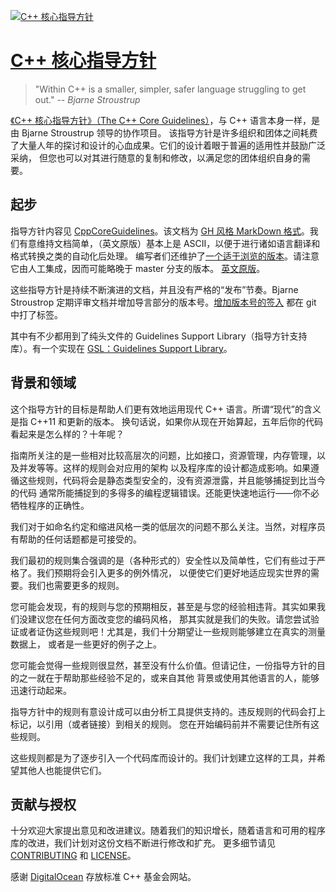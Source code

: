 [![C++ 核心指导方针](cpp_core_guidelines_logo_text.png)](https://isocpp.github.io/CppCoreGuidelines)

# [C++ 核心指导方针](http://benfr.github.io/CppCoreGuidelines-zh-CN/CppCoreGuidelines-zh-CN)

>"Within C++ is a smaller, simpler, safer language struggling to get out."
>-- <cite>Bjarne Stroustrup</cite>

[《C++ 核心指导方针》（The C++ Core Guidelines）](CppCoreGuidelines-zh-CN.md)，与 C++ 语言本身一样，是由 Bjarne Stroustrup 领导的协作项目。
该指导方针是许多组织和团体之间耗费了大量人年的探讨和设计的心血成果。它们的设计着眼于普遍的适用性并鼓励广泛采纳，
但您也可以对其进行随意的复制和修改，以满足您的团体组织自身的需要。

## 起步

指导方针内容见 [CppCoreGuidelines](CppCoreGuidelines.md)。该文档为 [GH 风格 MarkDown 格式](https://github.github.com/gfm/)。我们有意维持文档简单，（英文原版）基本上是 ASCII，以便于进行诸如语言翻译和格式转换之类的自动化后处理。
编写者们还维护了[一个适于浏览的版本](http://lynnboy.github.io/CppCoreGuidelines-zh-CN/CppCoreGuidelines)。请注意它由人工集成，因而可能略晚于 master 分支的版本。
[英文原版](http://isocpp.github.io/CppCoreGuidelines/CppCoreGuidelines)。

这些指导方针是持续不断演进的文档，并且没有严格的“发布”节奏。Bjarne Stroustrop 定期评审文档并增加导言部分的版本号。[增加版本号的签入](https://github.com/isocpp/CppCoreGuidelines/releases) 都在 git 中打了标签。

其中有不少都用到了纯头文件的 Guidelines Support Library（指导方针支持库）。有一个实现在 [GSL：Guidelines Support Library](https://github.com/Microsoft/GSL)。

## 背景和领域

这个指导方针的目标是帮助人们更有效地运用现代 C++ 语言。所谓“现代”的含义是指 C++11 和更新的版本。
换句话说，如果你从现在开始算起，五年后你的代码看起来是怎么样的？十年呢？

指南所关注的是一些相对比较高层次的问题，比如接口，资源管理，内存管理，以及并发等等。这样的规则会对应用的架构
以及程序库的设计都造成影响。如果遵循这些规则，代码将会是静态类型安全的，没有资源泄露，并且能够捕捉到比当今的代码
通常所能捕捉到的多得多的编程逻辑错误。还能更快速地运行——你不必牺牲程序的正确性。

我们对于如命名约定和缩进风格一类的低层次的问题不那么关注。当然，对程序员有帮助的任何话题都是可接受的。

我们最初的规则集合强调的是（各种形式的）安全性以及简单性，它们有些过于严格了。我们预期将会引入更多的例外情况，
以便使它们更好地适应现实世界的需要。我们也需要更多的规则。

您可能会发现，有的规则与您的预期相反，甚至是与您的经验相违背。其实如果我们没建议您在任何方面改变您的编码风格，
那其实就是我们的失败。请您尝试验证或者证伪这些规则吧！尤其是，我们十分期望让一些规则能够建立在真实的测量数据上，
或者是一些更好的例子之上。

您可能会觉得一些规则很显然，甚至没有什么价值。但请记住，一份指导方针的目的之一就在于帮助那些经验不足的，或来自其他
背景或使用其他语言的人，能够迅速行动起来。

指导方针中的规则有意设计成可以由分析工具提供支持的。违反规则的代码会打上标记，以引用（或者链接）到相关的规则。
您在开始编码前并不需要记住所有这些规则。

这些规则都是为了逐步引入一个代码库而设计的。我们计划建立这样的工具，并希望其他人也能提供它们。

## 贡献与授权

十分欢迎大家提出意见和改进建议。随着我们的知识增长，随着语言和可用的程序库的改进，我们计划对这份文档不断进行修改和扩充。
更多细节请见 [CONTRIBUTING](./CONTRIBUTING.md) 和 [LICENSE](./LICENSE)。

感谢 [DigitalOcean](https://www.digitalocean.com/?refcode=32f291566cf7&utm_campaign=Referral_Invite&utm_medium=Referral_Program&utm_source=CopyPaste) 存放标准 C++ 基金会网站。
